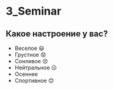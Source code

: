# 3_Seminar

## Какое настроение у вас?
* Веселое :smiley:
* Грустное :worried:
* Сонливое :persevere:
* Нейтральное :expressionless:
* Осеннее
* Спортивное :blush: